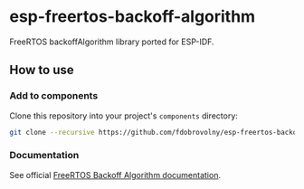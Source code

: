 # esp-freertos-backoff-algorithm
FreeRTOS backoffAlgorithm library ported for ESP-IDF.

## How to use

### Add to components

Clone this repository into your project's `components` directory:

```bash
git clone --recursive https://github.com/fdobrovolny/esp-freertos-backoff-algorithm.git
```

### Documentation

See official [FreeRTOS Backoff Algorithm documentation](https://www.freertos.org/backoff-algorithm.html).